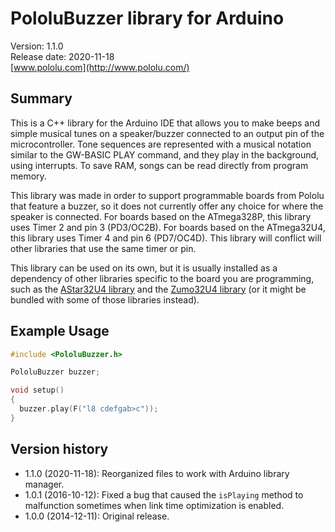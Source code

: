# PololuBuzzer library for Arduino

Version: 1.1.0<br/>
Release date: 2020-11-18<br/>
[www.pololu.com](http://www.pololu.com/)

## Summary

This is a C++ library for the Arduino IDE that allows you to make beeps and simple musical tunes on a speaker/buzzer connected to an output pin of the microcontroller.  Tone sequences are represented with a musical notation similar to the GW-BASIC PLAY command, and they play in the background, using interrupts.  To save RAM, songs can be read directly from program memory.

This library was made in order to support programmable boards from Pololu that feature a buzzer, so it does not currently offer any choice for where the speaker is connected.  For boards based on the ATmega328P, this library uses Timer 2 and pin 3 (PD3/OC2B).  For boards based on the ATmega32U4, this library uses Timer 4 and pin 6 (PD7/OC4D).  This library will conflict will other libraries that use the same timer or pin.

This library can be used on its own, but it is usually installed as a dependency of other libraries specific to the board you are programming, such as the [AStar32U4 library](https://github.com/pololu/a-star-32u4-arduino-library) and the [Zumo32U4 library](https://github.com/pololu/zumo-32u4-arduino-library) (or it might be bundled with some of those libraries instead).

## Example Usage

```cpp
#include <PololuBuzzer.h>

PololuBuzzer buzzer;

void setup()
{
  buzzer.play(F("l8 cdefgab>c"));
}
```

## Version history

* 1.1.0 (2020-11-18): Reorganized files to work with Arduino library manager.
* 1.0.1 (2016-10-12): Fixed a bug that caused the `isPlaying` method to malfunction sometimes when link time optimization is enabled.
* 1.0.0 (2014-12-11): Original release.
